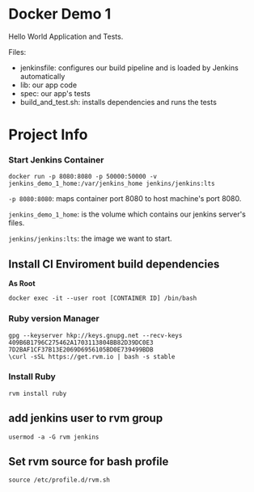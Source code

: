 # Docker Demo 1

Hello World Application and Tests.

Files:
- jenkinsfile: configures our build pipeline and is loaded by Jenkins automatically
- lib: our app code
- spec: our app's tests
- build_and_test.sh: installs dependencies and runs the tests

# Project Info
### Start Jenkins Container

```
docker run -p 8080:8080 -p 50000:50000 -v jenkins_demo_1_home:/var/jenkins_home jenkins/jenkins:lts
```
`-p 8080:8080`: maps container port 8080 to host machine's port 8080.

`jenkins_demo_1_home`: is the volume which contains our jenkins server's files.

`jenkins/jenkins:lts`: the image we want to start.

## Install CI Enviroment build dependencies

__As Root__

```
docker exec -it --user root [CONTAINER ID] /bin/bash
```

### Ruby version Manager
```
gpg --keyserver hkp://keys.gnupg.net --recv-keys 409B6B1796C275462A1703113804BB82D39DC0E3 7D2BAF1CF37B13E2069D6956105BD0E739499BDB
\curl -sSL https://get.rvm.io | bash -s stable
```
### Install Ruby
```
rvm install ruby
```

## add jenkins user to rvm group
```
usermod -a -G rvm jenkins
```

## Set rvm source for bash profile
```
source /etc/profile.d/rvm.sh
```